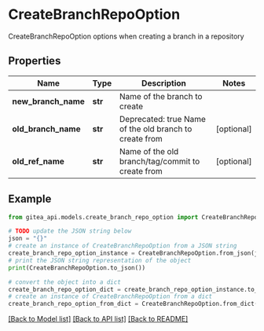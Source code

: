 # CreateBranchRepoOption

CreateBranchRepoOption options when creating a branch in a repository

## Properties

Name | Type | Description | Notes
------------ | ------------- | ------------- | -------------
**new_branch_name** | **str** | Name of the branch to create | 
**old_branch_name** | **str** | Deprecated: true Name of the old branch to create from | [optional] 
**old_ref_name** | **str** | Name of the old branch/tag/commit to create from | [optional] 

## Example

```python
from gitea_api.models.create_branch_repo_option import CreateBranchRepoOption

# TODO update the JSON string below
json = "{}"
# create an instance of CreateBranchRepoOption from a JSON string
create_branch_repo_option_instance = CreateBranchRepoOption.from_json(json)
# print the JSON string representation of the object
print(CreateBranchRepoOption.to_json())

# convert the object into a dict
create_branch_repo_option_dict = create_branch_repo_option_instance.to_dict()
# create an instance of CreateBranchRepoOption from a dict
create_branch_repo_option_from_dict = CreateBranchRepoOption.from_dict(create_branch_repo_option_dict)
```
[[Back to Model list]](../README.md#documentation-for-models) [[Back to API list]](../README.md#documentation-for-api-endpoints) [[Back to README]](../README.md)


